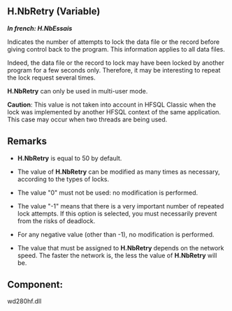 
## H.NbRetry (Variable)

***In french: H.NbEssais***



<a name="XUse"></a>
<a name="Use"></a>
<a name="description"></a>
Indicates the number of attempts to lock the data file or the record before giving control back to the program. This information applies to all data files.

Indeed, the data file or the record to lock may have been locked by another program for a few seconds only. Therefore, it may be interesting to repeat the lock request several times.

**H.NbRetry** can only be used in multi-user mode.

**Caution**: This value is not taken into account in HFSQL Classic when the lock was implemented by another HFSQL context of the same application. This case may occur when two threads are being used.






<a name="NOTE0"></a>
<a name="NOTE0_1"></a>

## Remarks


- **H.NbRetry** is equal to 50 by default.

- The value of **H.NbRetry** can be modified as many times as necessary, according to the types of locks.

- The value "0" must not be used: no modification is performed.

- The value "-1" means that there is a very important number of repeated lock attempts. If this option is selected, you must necessarily prevent from the risks of deadlock.

- For any negative value (other than -1), no modification is performed.

- The value that must be assigned to **H.NbRetry** depends on the network speed. The faster the network is, the less the value of **H.NbRetry** will be.




<a name="XComponent"></a>

## Component:
wd280hf.dll
